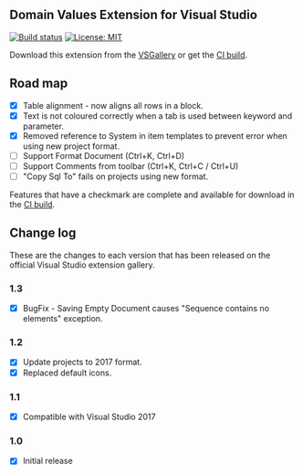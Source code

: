 ## Domain Values Extension for Visual Studio

[![Build status](https://ci.appveyor.com/api/projects/status/uobgrdh8dkaolofn?svg=true)](https://ci.appveyor.com/project/dannyquinn/domainvalues)
[![License: MIT](https://img.shields.io/badge/License-MIT-blue.svg)](LICENSE.txt)

Download this extension from the [VSGallery](https://marketplace.visualstudio.com/items?itemName=DannyQuinn.DomainValues) or get the [CI build](http://vsixgallery.com/author/danny%20quinn).

## Road map

- [x] Table alignment - now aligns all rows in a block.
- [x] Text is not coloured correctly when a tab is used between keyword and parameter.
- [x] Removed reference to System in item templates to prevent error when using new project format.
- [ ] Support Format Document (Ctrl+K, Ctrl+D)
- [ ] Support Comments from toolbar (Ctrl+K, Ctrl+C / Ctrl+U)
- [ ] "Copy Sql To" fails on projects using new format.

Features that have a checkmark are complete and available for
download in the [CI build](http://vsixgallery.com/author/danny%20quinn).

## Change log

These are the changes to each version that has been released
on the official Visual Studio extension gallery.

### 1.3

- [x] BugFix - Saving Empty Document causes "Sequence contains no elements" exception.

### 1.2

- [x] Update projects to 2017 format.
- [x] Replaced default icons.

### 1.1

- [x] Compatible with Visual Studio 2017

### 1.0

- [x] Initial release